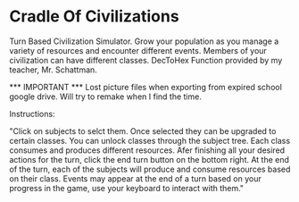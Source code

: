 # Cradle Of Civilizations

Turn Based Civilization Simulator.
Grow your population as you manage a variety of resources and encounter different events.
Members of your civilization can have different classes.
DecToHex Function provided by my teacher, Mr. Schattman.

*** IMPORTANT ***
Lost picture files when exporting from expired school google drive. Will try to remake when I find the time.

Instructions: 

"Click on subjects to selct them.
Once selected they can be upgraded to certain classes.
You can unlock classes through the subject tree.
Each class consumes and produces different resources.
Afer finishing all your desired actions for the turn, click the end turn button on the bottom right.
At the end of the turn, each of the subjects will produce and consume resources based on their class.
Events may appear at the end of a turn based on your progress in the game, use your keyboard to interact with them."
